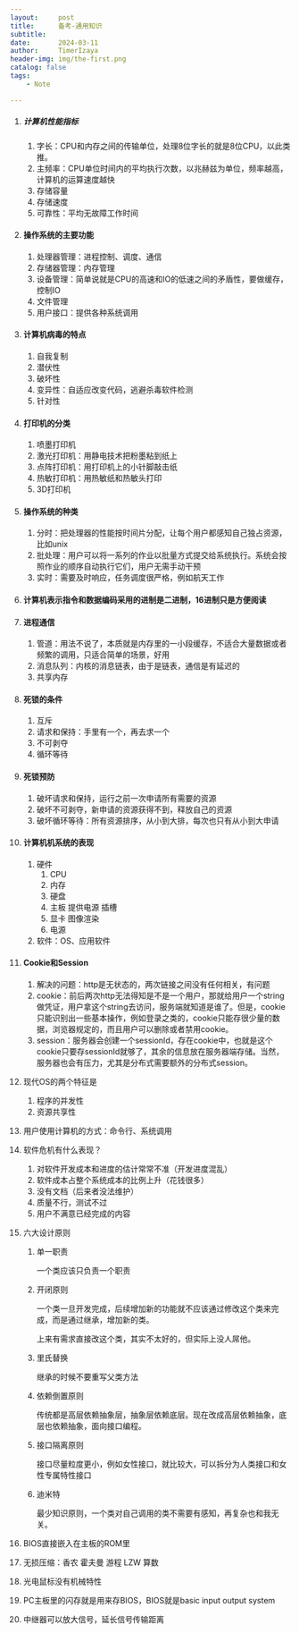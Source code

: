 ```yaml
---
layout:     post
title:      备考-通用知识
subtitle:   
date:       2024-03-11
author:     TimerIzaya
header-img: img/the-first.png
catalog: false
tags:
    - Note

---
```


1. ##### 计算机性能指标

   1. 字长：CPU和内存之间的传输单位，处理8位字长的就是8位CPU，以此类推。
   2. 主频率：CPU单位时间内的平均执行次数，以兆赫兹为单位，频率越高，计算机的运算速度越快
   3. 存储容量
   4. 存储速度
   5. 可靠性：平均无故障工作时间

2. #### 操作系统的主要功能

   1. 处理器管理：进程控制、调度、通信
   2. 存储器管理：内存管理
   3. 设备管理：简单说就是CPU的高速和IO的低速之间的矛盾性，要做缓存，控制IO
   4. 文件管理
   5. 用户接口：提供各种系统调用

3. #### 计算机病毒的特点

   1. 自我复制
   2. 潜伏性
   3. 破坏性
   4. 变异性：自适应改变代码，逃避杀毒软件检测
   5. 针对性

4. #### 打印机的分类

   1. 喷墨打印机
   2. 激光打印机：用静电技术把粉墨粘到纸上
   3. 点阵打印机：用打印机上的小针脚敲击纸
   4. 热敏打印机：用热敏纸和热敏头打印
   5. 3D打印机

5. #### 操作系统的种类

   1. 分时：把处理器的性能按时间片分配，让每个用户都感知自己独占资源，比如unix
   2. 批处理：用户可以将一系列的作业以批量方式提交给系统执行。系统会按照作业的顺序自动执行它们，用户无需手动干预
   3. 实时：需要及时响应，任务调度很严格，例如航天工作

6. #### 计算机表示指令和数据编码采用的进制是二进制，16进制只是方便阅读

7. #### 进程通信

   1. 管道：用法不说了，本质就是内存里的一小段缓存，不适合大量数据或者频繁的调用，只适合简单的场景，好用
   2. 消息队列：内核的消息链表，由于是链表，通信是有延迟的
   3. 共享内存

8. #### 死锁的条件

   1. 互斥
   2. 请求和保持：手里有一个，再去求一个
   3. 不可剥夺
   4. 循环等待

9. #### 死锁预防

   1. 破坏请求和保持，运行之前一次申请所有需要的资源
   2. 破坏不可剥夺，新申请的资源获得不到，释放自己的资源
   3. 破坏循环等待：所有资源排序，从小到大排，每次也只有从小到大申请

10. #### 计算机机系统的表现

    1. 硬件
       1. CPU
       2. 内存
       3. 硬盘
       4. 主板 提供电源 插槽
       5. 显卡 图像渲染
       6. 电源
    2. 软件：OS、应用软件

11. #### Cookie和Session

    1. 解决的问题：http是无状态的，两次链接之间没有任何相关，有问题
    2. cookie：前后两次http无法得知是不是一个用户，那就给用户一个string做凭证，用户拿这个string去访问，服务端就知道是谁了。但是，cookie只能识别出一些基本操作，例如登录之类的，cookie只能存很少量的数据，浏览器规定的，而且用户可以删除或者禁用cookie。
    3. session：服务器会创建一个sessionId，存在cookie中，也就是这个cookie只要存sessionId就够了，其余的信息放在服务器端存储。当然，服务器也会有压力，尤其是分布式需要额外的分布式session。

12. 现代OS的两个特征是

    1. 程序的并发性
    2. 资源共享性

13. 用户使用计算机的方式：命令行、系统调用

14. 软件危机有什么表现？

    1. 对软件开发成本和进度的估计常常不准（开发进度混乱）
    2. 软件成本占整个系统成本的比例上升（花钱很多）
    3. 没有文档（后来者没法维护）
    4. 质量不行，测试不过
    5. 用户不满意已经完成的内容
    
15. 六大设计原则

    1. 单一职责

       一个类应该只负责一个职责

    2. 开闭原则

       一个类一旦开发完成，后续增加新的功能就不应该通过修改这个类来完成，而是通过继承，增加新的类。

       上来有需求直接改这个类，其实不太好的，但实际上没人屌他。

    3. 里氏替换

       继承的时候不要重写父类方法

    4. 依赖倒置原则

       传统都是高层依赖抽象层，抽象层依赖底层。现在改成高层依赖抽象，底层也依赖抽象，面向接口编程。

    5. 接口隔离原则

       接口尽量粒度更小，例如女性接口，就比较大，可以拆分为人类接口和女性专属特性接口

    6. 迪米特

       最少知识原则，一个类对自己调用的类不需要有感知，再复杂也和我无关。

16. BIOS直接嵌入在主板的ROM里

17. 无损压缩：香农 霍夫曼 游程 LZW 算数

18. 光电鼠标没有机械特性

19. PC主板里的闪存就是用来存BIOS，BIOS就是basic input output system

20. 中继器可以放大信号，延长信号传输距离









































































